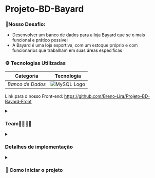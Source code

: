 # Projeto-BD-Bayard

<sumary><h3>🧱Nosso Desafio:</h3></sumary>
 + Desenvolver um banco de dados para a loja Bayard que se o mais funcional e prático possivel
 + A Bayard é uma loja esportiva, com um estoque próprio e com funcionarios que trabalham em suas áreas especificas

<h3>⚙ Tecnologias Utilizadas</h3>

| Categoria                   | Tecnologia                                                                           |
|-----------------------------|--------------------------------------------------------------------------------------|
| *Banco de Dados*            | <img src="https://encrypted-tbn0.gstatic.com/images?q=tbn:ANd9GcTFPLXqRyw5PEl4ETnuzYuP5XhUI51sUdQzcg&s" alt="MySQL Logo" style="border-radius: 3px;"> |

Link para o nosso Front-end: https://github.com/Breno-Lira/Projeto-BD-Bayard-Front

<details>
 <summary><h3>Team👩‍👩‍👦‍👦</h3></summary>
 <h3>Siga-nos para acompanhar projetos futuros:</h3>
 Breno Monteiro Rodrigues Lira: https://github.com/Breno-Lira<br>
 Felipe Nunes Morgado: https://github.com/FelipeNMorgado<br>
 Lucas de Holanda de Barros Soares: https://github.com/LucasHolandaBarros<br>
 Thiago Manguinho Rodrigues de Sousa: https://github.com/ThiagoManguinho
</details>

<details>
 <summary><h3>Detalhes de implementação</h3></summary>
 
 Para mais detalhes da implementação do projeto e etapas de modelagem do banco, acesse o link:
https://docs.google.com/document/d/1sP8xCnILBgO4uZt2B_Tof3y8Ye65GX9PXYEcPovn4g0/edit?usp=sharing

 Para mais detalhes da segunda implementação do projeto com mais funcionaliadades, acesse o link:
https://docs.google.com/document/d/1cWUNDL2fU1JMHTMbM8CA3tRbvnzBQe7Au6tDcSBQVDg/edit?usp=sharing
</details>

<details>
<summary><h3>🚀 Como iniciar o projeto</h3></summary>
 
 Siga os passos abaixo para rodar o projeto localmente após clonar o repositório:

 1° Clone o repositório:
```bash
https://github.com/Breno-Lira/Projeto-BD-Bayard
```

2° Altere a senha do banco de dados:<br>
Linux:
```bash
export DB_PASSWORD="senha"
```
Windows:
```bash
$env:DB_PASSWORD="senha"
```
</details>
